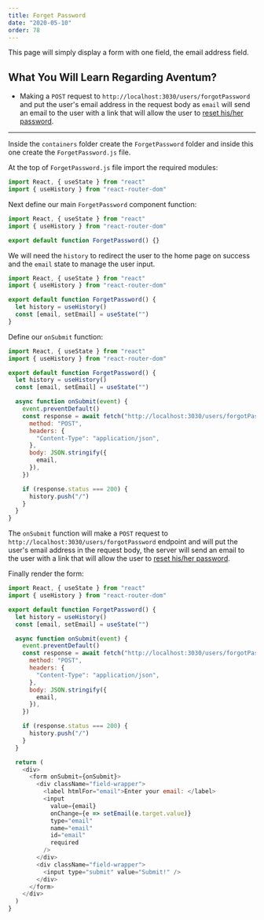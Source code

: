 ```yaml
---
title: Forget Password
date: "2020-05-10"
order: 78
---
```


This page will simply display a form with one field, the email address field.

## What You Will Learn Regarding Aventum?

- Making a `POST` request to `http://localhost:3030/users/forgotPassword` and put the user's email address in the request body as `email` will send an email to the user with a link that will allow the user to [reset his/her password](../reset-password/).

---

Inside the `containers` folder create the `ForgetPassword` folder and inside this one create the `ForgetPassword.js` file.

At the top of `ForgetPassword.js` file import the required modules:

```js title=src/containers/ForgetPassword/ForgetPassword.js
import React, { useState } from "react"
import { useHistory } from "react-router-dom"
```

Next define our main `ForgetPassword` component function:

```js highlight=4 title=src/containers/ForgetPassword/ForgetPassword.js
import React, { useState } from "react"
import { useHistory } from "react-router-dom"

export default function ForgetPassword() {}
```

We will need the `history` to redirect the user to the home page on success and the `email` state to manage the user input.

```js highlight=5,6 title=src/containers/ForgetPassword/ForgetPassword.js
import React, { useState } from "react"
import { useHistory } from "react-router-dom"

export default function ForgetPassword() {
  let history = useHistory()
  const [email, setEmail] = useState("")
}
```

Define our `onSubmit` function:

```js highlight=8-23 title=src/containers/ForgetPassword/ForgetPassword.js
import React, { useState } from "react"
import { useHistory } from "react-router-dom"

export default function ForgetPassword() {
  let history = useHistory()
  const [email, setEmail] = useState("")

  async function onSubmit(event) {
    event.preventDefault()
    const response = await fetch("http://localhost:3030/users/forgotPassword", {
      method: "POST",
      headers: {
        "Content-Type": "application/json",
      },
      body: JSON.stringify({
        email,
      }),
    })

    if (response.status === 200) {
      history.push("/")
    }
  }
}
```

The `onSubmit` function will make a `POST` request to `http://localhost:3030/users/forgotPassword` endpoint and will put the user's email address in the request body, the server will send an email to the user with a link that will allow the user to [reset his/her password](../reset-password/).

Finally render the form:

```js highlight=25-44 title=src/containers/ForgetPassword/ForgetPassword.js
import React, { useState } from "react"
import { useHistory } from "react-router-dom"

export default function ForgetPassword() {
  let history = useHistory()
  const [email, setEmail] = useState("")

  async function onSubmit(event) {
    event.preventDefault()
    const response = await fetch("http://localhost:3030/users/forgotPassword", {
      method: "POST",
      headers: {
        "Content-Type": "application/json",
      },
      body: JSON.stringify({
        email,
      }),
    })

    if (response.status === 200) {
      history.push("/")
    }
  }

  return (
    <div>
      <form onSubmit={onSubmit}>
        <div className="field-wrapper">
          <label htmlFor="email">Enter your email: </label>
          <input
            value={email}
            onChange={e => setEmail(e.target.value)}
            type="email"
            name="email"
            id="email"
            required
          />
        </div>
        <div className="field-wrapper">
          <input type="submit" value="Submit!" />
        </div>
      </form>
    </div>
  )
}
```
